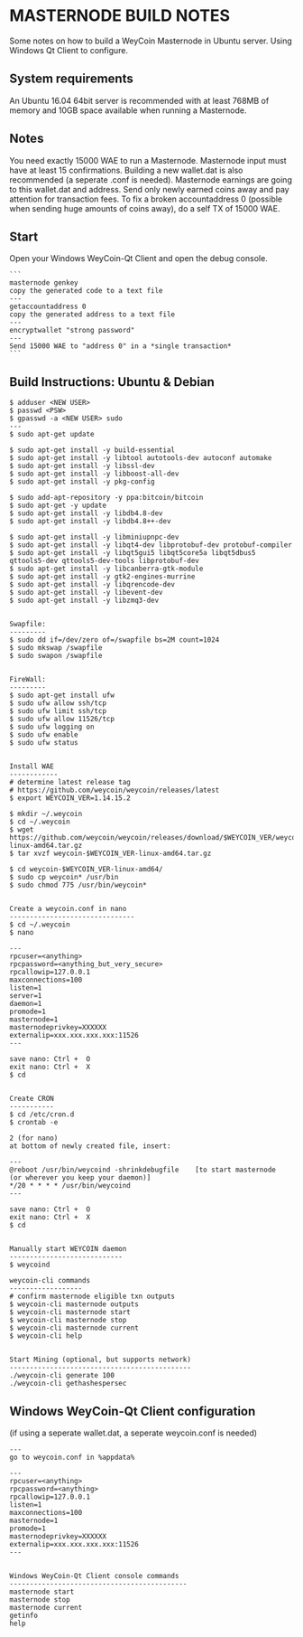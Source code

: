 MASTERNODE BUILD NOTES
======================
Some notes on how to build a WeyCoin Masternode in Ubuntu server. Using Windows Qt Client to configure.


System requirements
--------------------
An Ubuntu 16.04 64bit server is recommended with at least 768MB
of memory and 10GB space available when running a Masternode.


Notes
-----
You need exactly 15000 WAE to run a Masternode. Masternode input must have at least 15 confirmations.
Building a new wallet.dat is also recommended (a seperate .conf is needed). Masternode earnings are
going to this wallet.dat and address. Send only newly earned coins away and pay attention for transaction fees.
To fix a broken accountaddress 0 (possible when sending huge amounts of coins away), do a self TX of 15000 WAE.


Start
-----
Open your Windows WeyCoin-Qt Client and open the debug console.

    ```
	masternode genkey
	copy the generated code to a text file
	---
	getaccountaddress 0
	copy the generated address to a text file
	---
	encryptwallet "strong password"
    ---
	Send 15000 WAE to "address 0" in a *single transaction*
    ```


Build Instructions: Ubuntu & Debian
-----------------------------------

	$ adduser <NEW USER>
	$ passwd <PSW>
	$ gpasswd -a <NEW USER> sudo
	---
    $ sudo apt-get update

    $ sudo apt-get install -y build-essential
    $ sudo apt-get install -y libtool autotools-dev autoconf automake
    $ sudo apt-get install -y libssl-dev
    $ sudo apt-get install -y libboost-all-dev
    $ sudo apt-get install -y pkg-config

    $ sudo add-apt-repository -y ppa:bitcoin/bitcoin
    $ sudo apt-get -y update
    $ sudo apt-get install -y libdb4.8-dev
    $ sudo apt-get install -y libdb4.8++-dev

    $ sudo apt-get install -y libminiupnpc-dev
    $ sudo apt-get install -y libqt4-dev libprotobuf-dev protobuf-compiler
    $ sudo apt-get install -y libqt5gui5 libqt5core5a libqt5dbus5 qttools5-dev qttools5-dev-tools libprotobuf-dev
    $ sudo apt-get install -y libcanberra-gtk-module
    $ sudo apt-get install -y gtk2-engines-murrine
    $ sudo apt-get install -y libqrencode-dev
    $ sudo apt-get install -y libevent-dev
    $ sudo apt-get install -y libzmq3-dev


	Swapfile:
	---------
	$ sudo dd if=/dev/zero of=/swapfile bs=2M count=1024
	$ sudo mkswap /swapfile
	$ sudo swapon /swapfile


	FireWall:
	---------
	$ sudo apt-get install ufw
	$ sudo ufw allow ssh/tcp
	$ sudo ufw limit ssh/tcp
	$ sudo ufw allow 11526/tcp
	$ sudo ufw logging on
	$ sudo ufw enable
	$ sudo ufw status


	Install WAE
	------------
    # determine latest release tag
    # https://github.com/weycoin/weycoin/releases/latest
    $ export WEYCOIN_VER=1.14.15.2

	$ mkdir ~/.weycoin
	$ cd ~/.weycoin
    $ wget https://github.com/weycoin/weycoin/releases/download/$WEYCOIN_VER/weycoin-$WEYCOIN_VER-linux-amd64.tar.gz
	$ tar xvzf weycoin-$WEYCOIN_VER-linux-amd64.tar.gz

    $ cd weycoin-$WEYCOIN_VER-linux-amd64/
	$ sudo cp weycoin* /usr/bin
	$ sudo chmod 775 /usr/bin/weycoin*


	Create a weycoin.conf in nano
	-------------------------------
	$ cd ~/.weycoin
	$ nano

	---
	rpcuser=<anything>
	rpcpassword=<anything_but_very_secure>
	rpcallowip=127.0.0.1
	maxconnections=100
	listen=1
	server=1
	daemon=1
    promode=1
	masternode=1
	masternodeprivkey=XXXXXX
	externalip=xxx.xxx.xxx.xxx:11526
	---

	save nano: Ctrl +  O
	exit nano: Ctrl +  X
	$ cd


	Create CRON
	-----------
	$ cd /etc/cron.d
	$ crontab -e

	2 (for nano)
	at bottom of newly created file, insert:

	---
	@reboot /usr/bin/weycoind -shrinkdebugfile    [to start masternode  (or wherever you keep your daemon)]
	*/20 * * * * /usr/bin/weycoind
	---

	save nano: Ctrl +  O
	exit nano: Ctrl +  X
	$ cd


	Manually start WEYCOIN daemon
	----------------------------
	$ weycoind

	weycoin-cli commands
	------------------
    # confirm masternode eligible txn outputs
    $ weycoin-cli masternode outputs
	$ weycoin-cli masternode start
	$ weycoin-cli masternode stop
    $ weycoin-cli masternode current
	$ weycoin-cli help


	Start Mining (optional, but supports network)
	---------------------------------------------
	./weycoin-cli generate 100
	./weycoin-cli gethashespersec


Windows WeyCoin-Qt Client configuration
-----------------------------------------
(if using a seperate wallet.dat, a seperate weycoin.conf is needed)

	---
	go to weycoin.conf in %appdata%

	---
	rpcuser=<anything>
	rpcpassword=<anything>
	rpcallowip=127.0.0.1
	listen=1
	maxconnections=100
	masternode=1
    promode=1
	masternodeprivkey=XXXXXX
	externalip=xxx.xxx.xxx.xxx:11526
	---


	Windows WeyCoin-Qt Client console commands
	--------------------------------------------
	masternode start
	masternode stop
    masternode current
	getinfo
	help
